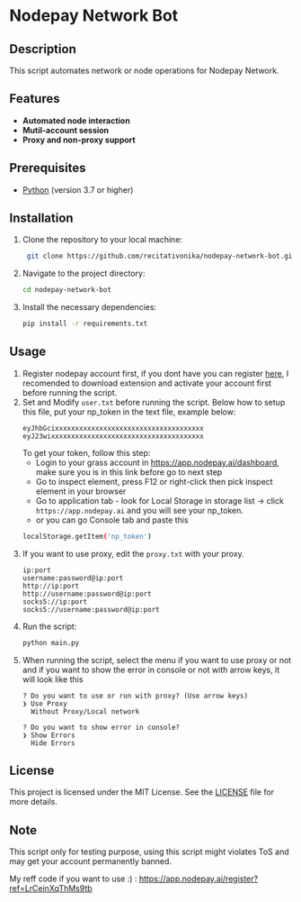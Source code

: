 # Nodepay Network Bot

## Description
This script automates network or node operations for Nodepay Network.

## Features
- **Automated node interaction**
- **Mutil-account session**
- **Proxy and non-proxy support**

## Prerequisites
- [Python](https://www.python.org/) (version 3.7 or higher)

## Installation

1. Clone the repository to your local machine:
   ```bash
	git clone https://github.com/recitativonika/nodepay-network-bot.git
   ```
2. Navigate to the project directory:
	```bash
	cd nodepay-network-bot
	```
3. Install the necessary dependencies:
	```bash
	pip install -r requirements.txt
	```

## Usage
1. Register nodepay account first, if you dont have you can register [here](https://app.nodepay.ai/register?ref=LrCeinXqThMs9tb), I recomended to download extension and activate your account first before running the script.
2. Set and Modify `user.txt` before running the script. Below how to setup this file, put your np_token in the text file, example below:
	```
	eyJhbGcixxxxxxxxxxxxxxxxxxxxxxxxxxxxxxxxxxxxx
	eyJ23wixxxxxxxxxxxxxxxxxxxxxxxxxxxxxxxxxxxxxx
	```
	To get your token, follow this step:
	- Login to your grass account in https://app.nodepay.ai/dashboard, make sure you is in this link before go to next step
	- Go to inspect element, press F12 or right-click then pick inspect element in your browser
	- Go to application tab - look for Local Storage in storage list -> click `https://app.nodepay.ai` and you will see your np_token.
	- or you can go Console tab and paste this 
	```bash
	localStorage.getItem('np_token')
	```
3. If you want to use proxy, edit the `proxy.txt` with your proxy.
	```
 	ip:port
	username:password@ip:port
	http://ip:port
	http://username:password@ip:port
	socks5://ip:port
	socks5://username:password@ip:port
 	```
4. Run the script:
	```bash
	python main.py
	```
5. When running the script, select the menu if you want to use proxy or not and if you want to show the error in console or not with arrow keys, it will look like this
	```
 	? Do you want to use or run with proxy? (Use arrow keys)
	❯ Use Proxy
	  Without Proxy/Local network
 	```
	```
	? Do you want to show error in console?
	❯ Show Errors
	  Hide Errors
	```
## License
This project is licensed under the MIT License. See the [LICENSE](LICENSE) file for more details.

## Note
This script only for testing purpose, using this script might violates ToS and may get your account permanently banned.

My reff code if you want to use :) : 
https://app.nodepay.ai/register?ref=LrCeinXqThMs9tb
